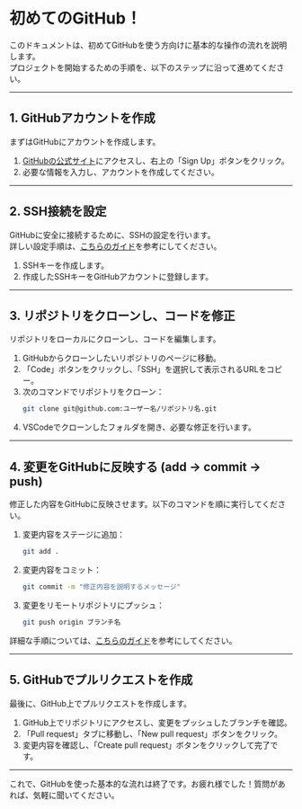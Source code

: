# 初めてのGitHub！

このドキュメントは、初めてGitHubを使う方向けに基本的な操作の流れを説明します。  
プロジェクトを開始するための手順を、以下のステップに沿って進めてください。

---

## 1. GitHubアカウントを作成

まずはGitHubにアカウントを作成します。

1. [GitHubの公式サイト](https://github.com)にアクセスし、右上の「Sign Up」ボタンをクリック。
2. 必要な情報を入力し、アカウントを作成してください。

---

## 2. SSH接続を設定

GitHubに安全に接続するために、SSHの設定を行います。  
詳しい設定手順は、[こちらのガイド](https://www.kagoya.jp/howto/it-glossary/develop/github_ssh/)を参考にしてください。

1. SSHキーを作成します。
2. 作成したSSHキーをGitHubアカウントに登録します。

---

## 3. リポジトリをクローンし、コードを修正

リポジトリをローカルにクローンし、コードを編集します。

1. GitHubからクローンしたいリポジトリのページに移動。
2. 「Code」ボタンをクリックし、「SSH」を選択して表示されるURLをコピー。
3. 次のコマンドでリポジトリをクローン：
   ```bash
   git clone git@github.com:ユーザー名/リポジトリ名.git
   ```
4. VSCodeでクローンしたフォルダを開き、必要な修正を行います。

---

## 4. 変更をGitHubに反映する (add -> commit -> push)

修正した内容をGitHubに反映させます。以下のコマンドを順に実行してください。

1. 変更内容をステージに追加：
   ```bash
   git add .
   ```
2. 変更内容をコミット：
   ```bash
   git commit -m "修正内容を説明するメッセージ"
   ```
3. 変更をリモートリポジトリにプッシュ：
   ```bash
   git push origin ブランチ名
   ```

詳細な手順については、[こちらのガイド](https://backlog.com/ja/git-tutorial/pull-request/05/)を参考にしてください。

---

## 5. GitHubでプルリクエストを作成

最後に、GitHub上でプルリクエストを作成します。

1. GitHub上でリポジトリにアクセスし、変更をプッシュしたブランチを確認。
2. 「Pull request」タブに移動し、「New pull request」ボタンをクリック。
3. 変更内容を確認し、「Create pull request」ボタンをクリックして完了です。

---

これで、GitHubを使った基本的な流れは終了です。お疲れ様でした！質問があれば、気軽に聞いてください。
